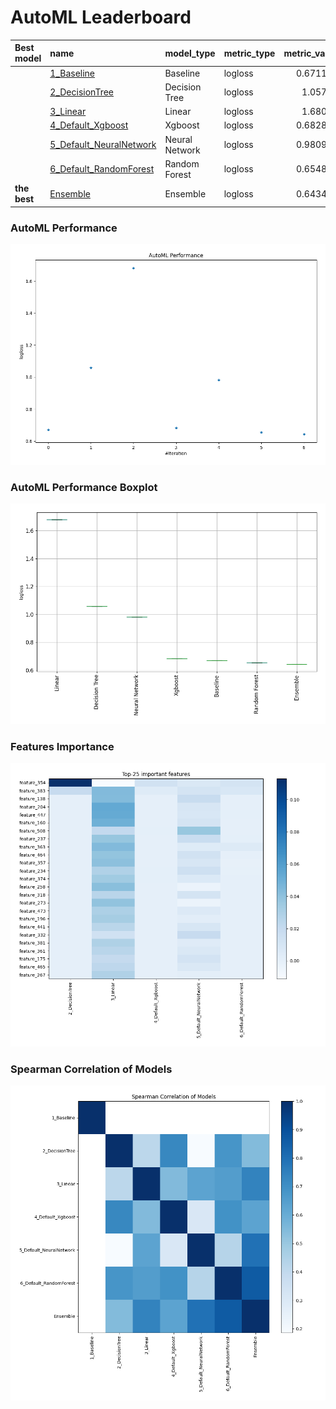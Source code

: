 # AutoML Leaderboard

| Best model   | name                                                         | model_type     | metric_type   |   metric_value |   train_time |
|:-------------|:-------------------------------------------------------------|:---------------|:--------------|---------------:|-------------:|
|              | [1_Baseline](1_Baseline/README.md)                           | Baseline       | logloss       |       0.671112 |         0.9  |
|              | [2_DecisionTree](2_DecisionTree/README.md)                   | Decision Tree  | logloss       |       1.05791  |         7.83 |
|              | [3_Linear](3_Linear/README.md)                               | Linear         | logloss       |       1.68027  |         2.56 |
|              | [4_Default_Xgboost](4_Default_Xgboost/README.md)             | Xgboost        | logloss       |       0.682845 |        81.82 |
|              | [5_Default_NeuralNetwork](5_Default_NeuralNetwork/README.md) | Neural Network | logloss       |       0.980996 |         2.28 |
|              | [6_Default_RandomForest](6_Default_RandomForest/README.md)   | Random Forest  | logloss       |       0.654898 |         4.56 |
| **the best** | [Ensemble](Ensemble/README.md)                               | Ensemble       | logloss       |       0.643458 |         0.31 |

### AutoML Performance
![AutoML Performance](ldb_performance.png)

### AutoML Performance Boxplot
![AutoML Performance Boxplot](ldb_performance_boxplot.png)

### Features Importance
![features importance across models](features_heatmap.png)



### Spearman Correlation of Models
![models spearman correlation](correlation_heatmap.png)

